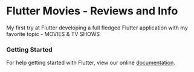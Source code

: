 # Flutter Movies - Reviews and Info

My first try at Flutter developing a full fledged Flutter application with my favorite topic - MOVIES & TV SHOWS

### Getting Started

For help getting started with Flutter, view our online
[documentation](https://flutter.io/).
